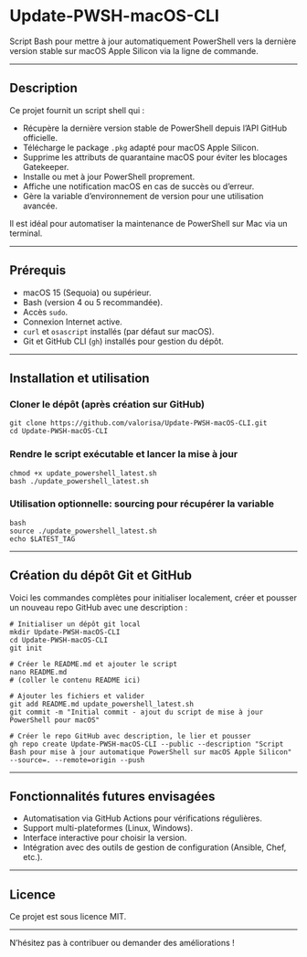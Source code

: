 # Update-PWSH-macOS-CLI

Script Bash pour mettre à jour automatiquement PowerShell vers la dernière version stable sur macOS Apple Silicon via la ligne de commande.

---

## Description

Ce projet fournit un script shell qui :

- Récupère la dernière version stable de PowerShell depuis l’API GitHub officielle.
- Télécharge le package `.pkg` adapté pour macOS Apple Silicon.
- Supprime les attributs de quarantaine macOS pour éviter les blocages Gatekeeper.
- Installe ou met à jour PowerShell proprement.
- Affiche une notification macOS en cas de succès ou d’erreur.
- Gère la variable d’environnement de version pour une utilisation avancée.

Il est idéal pour automatiser la maintenance de PowerShell sur Mac via un terminal.

---

## Prérequis

- macOS 15 (Sequoia) ou supérieur.
- Bash (version 4 ou 5 recommandée).
- Accès `sudo`.
- Connexion Internet active.
- `curl` et `osascript` installés (par défaut sur macOS).
- Git et GitHub CLI (`gh`) installés pour gestion du dépôt.

---

## Installation et utilisation

### Cloner le dépôt (après création sur GitHub)

```
git clone https://github.com/valorisa/Update-PWSH-macOS-CLI.git
cd Update-PWSH-macOS-CLI
```

### Rendre le script exécutable et lancer la mise à jour

```
chmod +x update_powershell_latest.sh
bash ./update_powershell_latest.sh
```

### Utilisation optionnelle: sourcing pour récupérer la variable

```
bash
source ./update_powershell_latest.sh
echo $LATEST_TAG
```

---

## Création du dépôt Git et GitHub

Voici les commandes complètes pour initialiser localement, créer et pousser un nouveau repo GitHub avec une description :

```
# Initialiser un dépôt git local
mkdir Update-PWSH-macOS-CLI
cd Update-PWSH-macOS-CLI
git init

# Créer le README.md et ajouter le script
nano README.md
# (coller le contenu README ici)

# Ajouter les fichiers et valider
git add README.md update_powershell_latest.sh
git commit -m "Initial commit - ajout du script de mise à jour PowerShell pour macOS"

# Créer le repo GitHub avec description, le lier et pousser
gh repo create Update-PWSH-macOS-CLI --public --description "Script Bash pour mise à jour automatique PowerShell sur macOS Apple Silicon" --source=. --remote=origin --push
```

---

## Fonctionnalités futures envisagées

- Automatisation via GitHub Actions pour vérifications régulières.
- Support multi-plateformes (Linux, Windows).
- Interface interactive pour choisir la version.
- Intégration avec des outils de gestion de configuration (Ansible, Chef, etc.).

---

## Licence

Ce projet est sous licence MIT.

---

N’hésitez pas à contribuer ou demander des améliorations !
